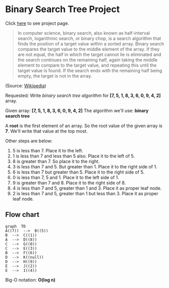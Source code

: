 # Binary Search Tree Project

Click [here](https://app.patika.dev/courses/veri-yapilari-ve-algoritmalar/binary-search-tree-proje) to see project page.

> In computer science, binary search, also known as half-interval search, logarithmic search, or binary chop, is a search algorithm that finds the position of a target value within a sorted array. Binary search compares the target value to the middle element of the array. If they are not equal, the half in which the target cannot lie is eliminated and the search continues on the remaining half, again taking the middle element to compare to the target value, and repeating this until the target value is found. If the search ends with the remaining half being empty, the target is not in the array. 

(Source: [Wikipedia](https://en.wikipedia.org/wiki/Binary_search_algorithm))

Requested: Write *binary search tree algorithm* for **[7, 5, 1, 8, 3, 6, 0, 9, 4, 2]** array.

Given array: **[7, 5, 1, 8, 3, 6, 0, 9, 4, 2]**
The algorithm we'll use: **binary search tree**

A **root** is the first element of an array. So the root value of the given array is **7**. We'll write that value at the top most.

Other steps are below:

 1. 5 is less than 7. Place it to the left.
 2. 1 is less than 7 and less than 5 also. Place it to the left of 5.
 3. 8 is greater than 7. So place it to the right.
 4. 3 is less than 7 and 5. But greater than 1. Place it to the right side of 1.
 5. 6 is less than 7 but greater than 5. Place it to the right side of 5.
 6. 0 is less than 7, 5 and 1. Place it to the left side of 1.
 7. 9 is greater than 7 and 8. Place it to the right side of 8.
 8. 4 is less than 7 and 5, greater than 1 and 3. Place it as proper leaf node.
 9. 2 is less than 7 and 5, greater than 1 but less than 3. Place it as proper leaf node.

## Flow chart
```mermaid
graph  TD
A((7))  -->  B((5))
B  -->  C((1))
A  -->  D((8))
C  -->  G((0))
C  -->  E((3))
B  -->  F((6))
D  -->  K((null))
D  -->  H((9))
E  -->  J((2))
E  -->  I((4))
```

Big-O notation: **O(log n)**
